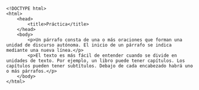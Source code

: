 <code>
&lt;!DOCTYPE html&gt;
&lt;html&gt;
    &lt;head&gt;
        &lt;title&gt;Práctica&lt;/title&gt;
    &lt;/head&gt;
    &lt;body&gt;
        &lt;p&gt;Un párrafo consta de una o más oraciones que forman una unidad de discurso autónoma. El inicio de un párrafo se indica mediante una nueva línea.&lt;/p&gt;
        &lt;p&gt;El texto es más fácil de entender cuando se divide en unidades de texto. Por ejemplo, un libro puede tener capítulos. Los capítulos pueden tener subtítulos. Debajo de cada encabezado habrá uno o más párrafos.&lt;/p&gt;
    &lt;/body&gt;
&lt;/html&gt;
</code>